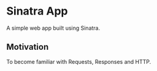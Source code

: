 # Sinatra App
A simple web app built using Sinatra.

## Motivation
To become familiar with Requests, Responses and HTTP.
